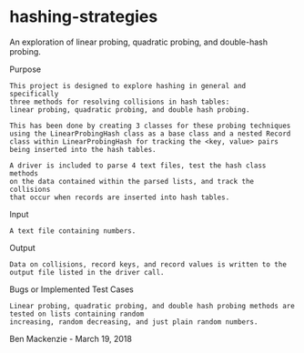 # hashing-strategies
An exploration of linear probing, quadratic probing, and double-hash probing.


Purpose

    This project is designed to explore hashing in general and specifically
    three methods for resolving collisions in hash tables:
    linear probing, quadratic probing, and double hash probing.

    This has been done by creating 3 classes for these probing techniques
    using the LinearProbingHash class as a base class and a nested Record
    class within LinearProbingHash for tracking the <key, value> pairs 
    being inserted into the hash tables.

    A driver is included to parse 4 text files, test the hash class methods
    on the data contained within the parsed lists, and track the collisions
    that occur when records are inserted into hash tables.

Input

    A text file containing numbers.

Output

    Data on collisions, record keys, and record values is written to the output file listed in the driver call.

Bugs or Implemented Test Cases

    Linear probing, quadratic probing, and double hash probing methods are tested on lists containing random 
    increasing, random decreasing, and just plain random numbers.
    

Ben Mackenzie - March 19, 2018


